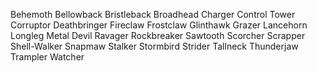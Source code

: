 Behemoth
Bellowback
Bristleback
Broadhead
Charger
Control Tower
Corruptor
Deathbringer
Fireclaw
Frostclaw
Glinthawk
Grazer
Lancehorn
Longleg
Metal Devil
Ravager
Rockbreaker
Sawtooth
Scorcher
Scrapper
Shell-Walker
Snapmaw
Stalker
Stormbird
Strider
Tallneck
Thunderjaw
Trampler
Watcher
